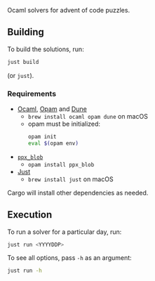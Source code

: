 Ocaml solvers for advent of code puzzles.

## Building

To build the solutions, run:

```sh
just build
```

(or `just`).

### Requirements

- [Ocaml](https://ocaml.org/), [Opam](https://opam.ocaml.org/) and [Dune](https://dune.build/)
  - `brew install ocaml opam dune` on macOS
  - opam must be initialized:
    ```sh
    opam init
    eval $(opam env)
    ```
- [`ppx_blob`](https://opam.ocaml.org/packages/ppx_blob/)
  - `opam install ppx_blob`
- [Just](https://github.com/casey/just)
  - `brew install just` on macOS

Cargo will install other dependencies as needed.

## Execution

To run a solver for a particular day, run:

```sh
just run <YYYYDDP>
```

To see all options, pass `-h` as an argument:

```sh
just run -h
```
